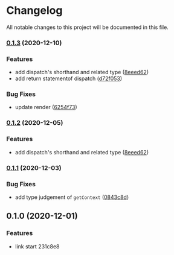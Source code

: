 # Changelog
All notable changes to this project will be documented in this file.

### [0.1.3](https://github.com/zixiCat/easy-create-react-context/compare/v0.1.1...v0.1.3) (2020-12-10)


### Features

* add dispatch's shorthand and related type ([8eeed62](https://github.com/zixiCat/easy-create-react-context/commit/8eeed62e89d6227b24cc793a2f29557397cc948e))
* add return statementof dispatch ([d72f053](https://github.com/zixiCat/easy-create-react-context/commit/d72f0539391e66cde31b3d4c99eda18796448ccb))


### Bug Fixes

* update render ([6254f73](https://github.com/zixiCat/easy-create-react-context/commit/6254f7369aeb53fe034d6fa07a8870248d872a77))

### [0.1.2](https://github.com/zixiCat/easy-create-react-context/compare/v0.1.1...v0.1.2) (2020-12-05)


### Features

* add dispatch's shorthand and related type ([8eeed62](https://github.com/zixiCat/easy-create-react-context/commit/8eeed62e89d6227b24cc793a2f29557397cc948e))

### [0.1.1](https://github.com/zixiCat/easy-create-react-context/compare/v0.1.0...v0.1.1) (2020-12-03)


### Bug Fixes

* add type judgement of `getContext` ([0843c8d](https://github.com/zixiCat/easy-create-react-context/commit/0843c8d1cce4c881453b43dba57d6afc43687a2e))

## 0.1.0 (2020-12-01)


### Features

* link start 231c8e8
